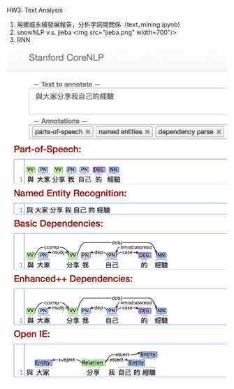 HW3: Text Analysis
1. 用挪威永續發展報告，分析字詞間關係（text_mining.ipynb)
2. snowNLP v.s. jieba
  <img src="jieba.png" width=700"/>
3. RNN
<p align="center">
  <img src="CoreNLP.png" width=700"/>
</p>
